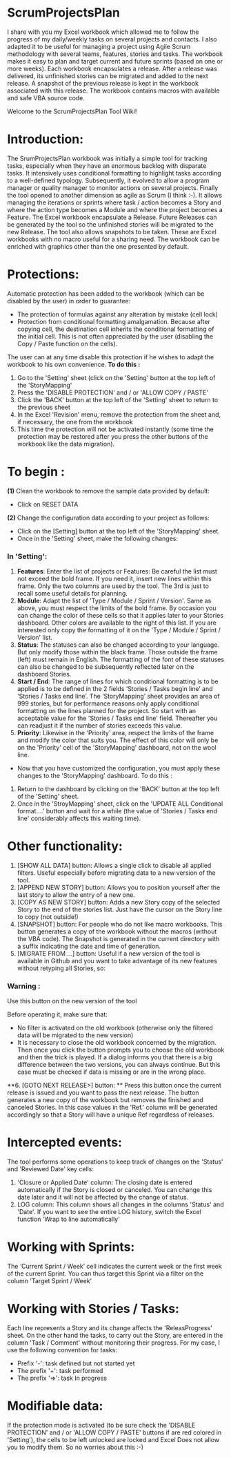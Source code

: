 # ScrumProjectsPlan
I share with you my Excel workbook which allowed me to follow the progress of my daily/weekly tasks on several projects and contacts. I also adapted it to be useful for managing a project using Agile Scrum methodology with several teams, features, stories and tasks. The workbook makes it easy to plan and target current and future sprints (based on one or more weeks). Each workbook encapsulates a release. After a release was delivered, its unfinished stories can be migrated and added to the next release. A snapshot of the previous release is kept in the workbook associated with this release.
The workbook contains macros with available and safe VBA source code.

Welcome to the ScrumProjectsPlan Tool Wiki!

# Introduction:
The SrumProjectsPlan workbook was initially a simple tool for tracking tasks, especially when they have an enormous backlog with disparate tasks.
It intensively uses conditional formatting to highlight tasks according to a well-defined typology.
Subsequently, it evolved to allow a program manager or quality manager to monitor actions on several projects.
Finally the tool opened to another dimension as agile as Scrum (I think :-). It allows managing the iterations or sprints where task / action becomes a Story and where the action type becomes a Module and where the project becomes a Feature.
The Excel workbook encapsulate a Release. Future Releases can be generated by the tool so the unfinished stories will be migrated to the new Release.
The tool also allows snapshots to be taken. These are Excel workbooks with no macro useful for a sharing need.
The workbook can be enriched with graphics other than the one presented by default.

# Protections:
Automatic protection has been added to the workbook (which can be disabled by the user) in order to guarantee:
* The protection of formulas against any alteration by mistake (cell lock)
* Protection from conditional formatting amalgamation. Because after copying cell, the destination cell inherits the conditional formatting of the initial cell. This is not often appreciated by the user (disabling the Copy / Paste function on the cells).

The user can at any time disable this protection if he wishes to adapt the workbook to his own convenience.
**To do this :**
1. Go to the 'Setting' sheet (click on the 'Setting' button at the top left of the 'StoryMapping'
1. Press the 'DISABLE PROTECTION' and / or 'ALLOW COPY / PASTE'
1. Click the 'BACK' button at the top left of the 'Setting' sheet to return to the previous sheet
1. In the Excel 'Revision' menu, remove the protection from the sheet and, if necessary, the one from the workbook
1. This time the protection will not be activated instantly (some time the protection may be restored after you press the other buttons of the workbook like the data migration).

 
# To begin :

**(1)** Clean the workbook to remove the sample data provided by default:

* Click on RESET DATA

**(2)** Change the configuration data according to your project as follows:

+ Click on the [Setting] button at the top left of the 'StoryMapping' sheet.
+ Once in the 'Setting' sheet, make the following changes:

### In 'Setting':

1. **Features**: Enter the list of projects or Features: Be careful the list must not exceed the bold frame. If you need it, insert new lines within this frame.
Only the two columns are used by the tool. The 3rd is just to recall some useful details for planning.
1. **Module**: Adapt the list of 'Type / Module / Sprint / Version'. Same as above, you must respect the limits of the bold frame.
By occasion you can change the color of these cells so that it applies later to your Stories dashboard.
Other colors are available to the right of this list. If you are interested only copy the formatting of it on the 'Type / Module / Sprint / Version' list.
1. **Status**: The statuses can also be changed according to your language. But only modify those within the black frame. Those outside the frame (left) must remain in English.
The formatting of the font of these statuses can also be changed to be subsequently reflected later on the dashboard Stories.
1. **Start / End**: The range of lines for which conditional formatting is to be applied is to be defined in the 2 fields ‘Stories / Tasks begin line’ and ‘Stories / Tasks end line’.
The ‘StoryMapping’ sheet provides an area of 999 stories, but for performance reasons only apply conditional formatting on the lines planned for the project. So start with an acceptable value for the 'Stories / Tasks end line' field. Thereafter you can readjust it if the number of stories exceeds this value.
1. **Priority**: Likewise in the 'Priority' area, respect the limits of the frame and modify the color that suits you. The effect of this color will only be on the 'Priority' cell of the 'StoryMapping' dashboard, not on the wool line.
 
+ Now that you have customized the configuration, you must apply these changes to the 'StoryMapping' dashboard. To do this :
1. Return to the dashboard by clicking on the 'BACK' button at the top left of the 'Setting' sheet.
1. Once in the 'StroyMapping' sheet, click on the 'UPDATE ALL Conditional format....' button and wait for a while (the value of 'Stories / Tasks end line' considerably affects this waiting time).

# Other functionality:
1. [SHOW ALL DATA] button: Allows a single click to disable all applied filters. Useful especially before migrating data to a new version of the tool.
1. [APPEND NEW STORY] button: Allows you to position yourself after the last story to allow the entry of a new one.
1. [COPY AS NEW STORY] button: Adds a new Story copy of the selected Story to the end of the stories list. Just have the cursor on the Story line to copy (not outside!)
1. [SNAPSHOT] button: For people who do not like macro workbooks. This button generates a copy of the workbook without the macros (without the VBA code). The Snapshot is generated in the current directory with a suffix indicating the date and time of generation.
1. [MIGRATE FROM ...] button: Useful if a new version of the tool is available in Github and you want to take advantage of its new features without retyping all Stories, so:

### Warning :

Use this button on the new version of the tool

Before operating it, make sure that:
* No filter is activated on the old workbook (otherwise only the filtered data will be migrated to the new version)
* It is necessary to close the old workbook concerned by the migration.
Then once you click the button prompts you to choose the old workbook and then the trick is played.
If a dialog informs you that there is a big difference between the two versions, you can always continue. But this case must be checked if data is missing or are in the wrong place.

**6. [GOTO NEXT RELEASE>] button: ** Press this button once the current release is issued and you want to pass the next release. The button generates a new copy of the workbook but removes the finished and canceled Stories.
In this case values in the 'Ref.' column will be generated accordingly so that a Story will have a unique Ref regardless of releases.

# Intercepted events:

The tool performs some operations to keep track of changes on the 'Status' and 'Reviewed Date' key cells:
1. 'Closure or Applied Date' column: The closing date is entered automatically if the Story is closed or canceled. You can change this date later and it will not be affected by the change of status.
1. LOG column: This column shows all changes in the columns 'Status' and 'Date'. If you want to see the entire LOG history, switch the Excel function 'Wrap to line automatically'

# Working with Sprints:

The ‘Current Sprint / Week’ cell indicates the current week or the first week of the current Sprint.
You can thus target this Sprint via a filter on the column 'Target Sprint / Week'

# Working with Stories / Tasks:

Each line represents a Story and its change affects the 'ReleasProgress' sheet. On the other hand the tasks, to carry out the Story, are entered in the column 'Task / Comment' without monitoring their progress.
For my case, I use the following convention for tasks:
* Prefix '-': task defined but not started yet
* The prefix '+': task performed
* The prefix '=>': task In progress

# Modifiable data:
If the protection mode is activated (to be sure check the 'DISABLE PROTECTION' and / or 'ALLOW COPY / PASTE' buttons if are red colored in 'Setting'), the cells to be left unlocked are locked and Excel Does not allow you to modify them. So no worries about this :-)
